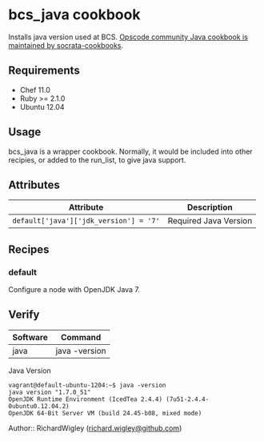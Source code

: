# bcs_java cookbook

Installs java version used at BCS. [Opscode community Java cookbook is maintained by socrata-cookbooks](https://github.com/socrata-cookbooks/java).

## Requirements

* Chef 11.0
* Ruby >= 2.1.0
* Ubuntu 12.04

## Usage

bcs_java is a wrapper cookbook. Normally, it would be included into other recipies, or added to the run_list, to give java support.


## Attributes

| Attribute  | Description |
| ------------- | ------------- |
| `default['java']['jdk_version'] = '7'`  | Required Java Version  |

## Recipes

### default

Configure a node with OpenJDK Java 7.


## Verify

| Software      | Command       |
| ------------- | ------------- |
| java          | java -version |

Java Version
````
vagrant@default-ubuntu-1204:~$ java -version
java version "1.7.0_51"
OpenJDK Runtime Environment (IcedTea 2.4.4) (7u51-2.4.4-0ubuntu0.12.04.2)
OpenJDK 64-Bit Server VM (build 24.45-b08, mixed mode)
````

Author:: RichardWigley (richard.wigley@github.com)

